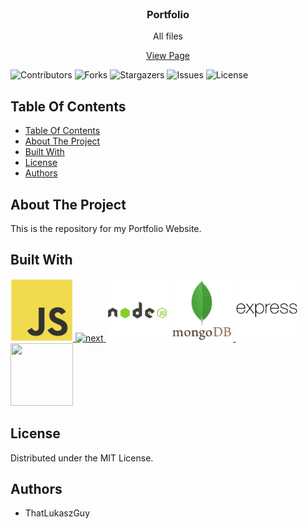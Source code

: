 <br/>
<p align="center">


  <h3 align="center">Portfolio</h3>
    
  <p align="center">
   All files
   </p>

 <p align="center">
 <a href="to update" target="_blank" rel="noopener">View Page</a> 
    
  </p>
</p>

![Contributors](https://img.shields.io/github/contributors/ThatLukaszGuy/Portfolio?color=dark-green) ![Forks](https://img.shields.io/github/forks/ThatLukaszGuy/Portfolio?style=social) ![Stargazers](https://img.shields.io/github/stars/ThatLukaszGuy/Portfolio?style=social) ![Issues](https://img.shields.io/github/issues/ThatLukaszGuy/Portfolio) ![License](https://img.shields.io/github/license/ThatLukaszGuy/Portfolio) 

## Table Of Contents

- [Table Of Contents](#table-of-contents)
- [About The Project](#about-the-project)
- [Built With](#built-with)
- [License](#license)
- [Authors](#authors)

## About The Project

This is the repository for my Portfolio Website.


## Built With

<a href="https://developer.mozilla.org/en-US/docs/Web/JavaScript" target="_blank" rel="noreferrer"> <img src="https://raw.githubusercontent.com/devicons/devicon/master/icons/javascript/javascript-original.svg" alt="javascript" width="100" height="100"/> </a> <a href="https://nextjs.org/" target="_blank" rel="noreferrer"> <img src="https://www.drupal.org/files/project-images/nextjs-drupal.jpg" alt="next"  width="100" height="100"/> </a>     <img src="https://raw.githubusercontent.com/devicons/devicon/master/icons/nodejs/nodejs-original-wordmark.svg" alt="nodejs" width="100" height="100"/> </a> <a href="https://www.mongodb.com/" target="_blank" rel="noreferrer"> <img src="https://raw.githubusercontent.com/devicons/devicon/master/icons/mongodb/mongodb-original-wordmark.svg" alt="mongodb" width="100" height="100"/> </a><a href="https://expressjs.com" target="_blank" rel="noreferrer"> <img src="https://raw.githubusercontent.com/devicons/devicon/master/icons/express/express-original-wordmark.svg" alt="express" width="100" height="100"/> </a>
<a href="https://ejs.co/"><img src="https://progsoft.net/images/ejs-icon-bccf3f017751a71ee75c69021ee1020fc0d9067e.jpg" width="100" height="100"></a>





## License

Distributed under the MIT License. 

## Authors

* ThatLukaszGuy


